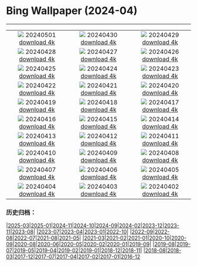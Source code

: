 # Bing Wallpaper (2024-04)
**************
| | | |
| :----: | :----: | :----: |
| ![](https://www.bing.com/th?id=OHR.HawaiianLei_IT-IT8543155647_1920x1080.jpg) 20240501 [download 4k](https://www.bing.com/th?id=OHR.HawaiianLei_IT-IT8543155647_UHD.jpg) | ![](https://www.bing.com/th?id=OHR.CheetahRain_IT-IT8393286525_1920x1080.jpg) 20240430 [download 4k](https://www.bing.com/th?id=OHR.CheetahRain_IT-IT8393286525_UHD.jpg) | ![](https://www.bing.com/th?id=OHR.TulouFujian_IT-IT7939512907_1920x1080.jpg) 20240429 [download 4k](https://www.bing.com/th?id=OHR.TulouFujian_IT-IT7939512907_UHD.jpg) |
| ![](https://www.bing.com/th?id=OHR.GuadalupeTexas_IT-IT7610169822_1920x1080.jpg) 20240428 [download 4k](https://www.bing.com/th?id=OHR.GuadalupeTexas_IT-IT7610169822_UHD.jpg) | ![](https://www.bing.com/th?id=OHR.LeucisticHummingbird_IT-IT7331627780_1920x1080.jpg) 20240427 [download 4k](https://www.bing.com/th?id=OHR.LeucisticHummingbird_IT-IT7331627780_UHD.jpg) | ![](https://www.bing.com/th?id=OHR.KalalochTree_IT-IT7011475645_1920x1080.jpg) 20240426 [download 4k](https://www.bing.com/th?id=OHR.KalalochTree_IT-IT7011475645_UHD.jpg) |
| ![](https://www.bing.com/th?id=OHR.LiberationOfItaly_IT-IT5702803658_1920x1080.jpg) 20240425 [download 4k](https://www.bing.com/th?id=OHR.LiberationOfItaly_IT-IT5702803658_UHD.jpg) | ![](https://www.bing.com/th?id=OHR.TrilliumOntario_IT-IT6051725546_1920x1080.jpg) 20240424 [download 4k](https://www.bing.com/th?id=OHR.TrilliumOntario_IT-IT6051725546_UHD.jpg) | ![](https://www.bing.com/th?id=OHR.TrinityDublin_IT-IT5100279268_1920x1080.jpg) 20240423 [download 4k](https://www.bing.com/th?id=OHR.TrinityDublin_IT-IT5100279268_UHD.jpg) |
| ![](https://www.bing.com/th?id=OHR.EarthDayTurtle_IT-IT4132854501_1920x1080.jpg) 20240422 [download 4k](https://www.bing.com/th?id=OHR.EarthDayTurtle_IT-IT4132854501_UHD.jpg) | ![](https://www.bing.com/th?id=OHR.CadesCove_IT-IT3109778366_1920x1080.jpg) 20240421 [download 4k](https://www.bing.com/th?id=OHR.CadesCove_IT-IT3109778366_UHD.jpg) | ![](https://www.bing.com/th?id=OHR.YellowstoneGeyser_IT-IT0943670017_1920x1080.jpg) 20240420 [download 4k](https://www.bing.com/th?id=OHR.YellowstoneGeyser_IT-IT0943670017_UHD.jpg) |
| ![](https://www.bing.com/th?id=OHR.PerugiaPriori_IT-IT0077173597_1920x1080.jpg) 20240419 [download 4k](https://www.bing.com/th?id=OHR.PerugiaPriori_IT-IT0077173597_UHD.jpg) | ![](https://www.bing.com/th?id=OHR.AvilaSpain_IT-IT3101409748_1920x1080.jpg) 20240418 [download 4k](https://www.bing.com/th?id=OHR.AvilaSpain_IT-IT3101409748_UHD.jpg) | ![](https://www.bing.com/th?id=OHR.SpringCub_IT-IT3204058586_1920x1080.jpg) 20240417 [download 4k](https://www.bing.com/th?id=OHR.SpringCub_IT-IT3204058586_UHD.jpg) |
| ![](https://www.bing.com/th?id=OHR.UnionSquareNYC_IT-IT3337017060_1920x1080.jpg) 20240416 [download 4k](https://www.bing.com/th?id=OHR.UnionSquareNYC_IT-IT3337017060_UHD.jpg) | ![](https://www.bing.com/th?id=OHR.RedBallBelgium_IT-IT3409084305_1920x1080.jpg) 20240415 [download 4k](https://www.bing.com/th?id=OHR.RedBallBelgium_IT-IT3409084305_UHD.jpg) | ![](https://www.bing.com/th?id=OHR.AloneSole_IT-IT3498476071_1920x1080.jpg) 20240414 [download 4k](https://www.bing.com/th?id=OHR.AloneSole_IT-IT3498476071_UHD.jpg) |
| ![](https://www.bing.com/th?id=OHR.SpringApple_IT-IT3617593822_1920x1080.jpg) 20240413 [download 4k](https://www.bing.com/th?id=OHR.SpringApple_IT-IT3617593822_UHD.jpg) | ![](https://www.bing.com/th?id=OHR.SunsetArchesNP_IT-IT3537789525_1920x1080.jpg) 20240412 [download 4k](https://www.bing.com/th?id=OHR.SunsetArchesNP_IT-IT3537789525_UHD.jpg) | ![](https://www.bing.com/th?id=OHR.DragonWaterfall_IT-IT3577761002_1920x1080.jpg) 20240411 [download 4k](https://www.bing.com/th?id=OHR.DragonWaterfall_IT-IT3577761002_UHD.jpg) |
| ![](https://www.bing.com/th?id=OHR.OwlSiblings_IT-IT3656877654_1920x1080.jpg) 20240410 [download 4k](https://www.bing.com/th?id=OHR.OwlSiblings_IT-IT3656877654_UHD.jpg) | ![](https://www.bing.com/th?id=OHR.SardiniaSalt_IT-IT3748947428_1920x1080.jpg) 20240409 [download 4k](https://www.bing.com/th?id=OHR.SardiniaSalt_IT-IT3748947428_UHD.jpg) | ![](https://www.bing.com/th?id=OHR.HedgehogMeadow_IT-IT3829622276_1920x1080.jpg) 20240408 [download 4k](https://www.bing.com/th?id=OHR.HedgehogMeadow_IT-IT3829622276_UHD.jpg) |
| ![](https://www.bing.com/th?id=OHR.BeaverDenali_IT-IT3876501341_1920x1080.jpg) 20240407 [download 4k](https://www.bing.com/th?id=OHR.BeaverDenali_IT-IT3876501341_UHD.jpg) | ![](https://www.bing.com/th?id=OHR.JapanHimeji_IT-IT3790659701_1920x1080.jpg) 20240406 [download 4k](https://www.bing.com/th?id=OHR.JapanHimeji_IT-IT3790659701_UHD.jpg) | ![](https://www.bing.com/th?id=OHR.BahamasSpace_IT-IT0834278033_1920x1080.jpg) 20240405 [download 4k](https://www.bing.com/th?id=OHR.BahamasSpace_IT-IT0834278033_UHD.jpg) |
| ![](https://www.bing.com/th?id=OHR.DolomitesSeiserAlm_IT-IT7507692792_1920x1080.jpg) 20240404 [download 4k](https://www.bing.com/th?id=OHR.DolomitesSeiserAlm_IT-IT7507692792_UHD.jpg) | ![](https://www.bing.com/th?id=OHR.KyrgyzstanRainbow_IT-IT9404693194_1920x1080.jpg) 20240403 [download 4k](https://www.bing.com/th?id=OHR.KyrgyzstanRainbow_IT-IT9404693194_UHD.jpg) | ![](https://www.bing.com/th?id=OHR.JutlandSpring_IT-IT3723976885_1920x1080.jpg) 20240402 [download 4k](https://www.bing.com/th?id=OHR.JutlandSpring_IT-IT3723976885_UHD.jpg) |

### 历史归档：

|[2025-03](bing/2025-03/2025-03.md)|[2025-01](bing/2025-01/2025-01.md)|[2024-11](bing/2024-11/2024-11.md)|[2024-10](bing/2024-10/2024-10.md)|[2024-09](bing/2024-09/2024-09.md)|[2024-02](bing/2024-02/2024-02.md)|[2023-12](bing/2023-12/2023-12.md)|[2023-11](bing/2023-11/2023-11.md)|[2023-08](bing/2023-08/2023-08.md)|
|[2023-07](bing/2023-07/2023-07.md)|[2023-04](bing/2023-04/2023-04.md)|[2023-01](bing/2023-01/2023-01.md)|[2022-10](bing/2022-10/2022-10.md)|
|[2022-09](bing/2022-09/2022-09.md)|[2022-08](bing/2022-08/2022-08.md)|[2022-07](bing/2022-07/2022-07.md)|[2021-08](bing/2021-08/2021-08.md)|[2021-05](bing/2021-05/2021-05.md)|
|[2021-03](bing/2021-03/2021-03.md)|[2021-02](bing/2021-02/2021-02.md)|[2021-01](bing/2021-01/2021-01.md)|[2020-10](bing/2020-10/2020-10.md)|[2020-09](bing/2020-09/2020-09.md)|[2020-08](bing/2020-08/2020-08.md)|[2020-06](bing/2020-06/2020-06.md)|[2020-05](bing/2020-05/2020-05.md)|[2020-02](bing/2020-02/2020-02.md)|[2020-01](bing/2020-01/2020-01.md)|[2019-09](bing/2019-09/2019-09.md)|
|[2019-08](bing/2019-08/2019-08.md)|[2019-07](bing/2019-07/2019-07.md)|[2019-05](bing/2019-05/2019-05.md)|[2019-04](bing/2019-04/2019-04.md)|[2019-02](bing/2019-02/2019-02.md)|[2019-01](bing/2019-01/2019-01.md)|[2018-12](bing/2018-12/2018-12.md)|[2018-11](bing/2018-11/2018-11.md)|
|[2018-08](bing/2018-08/2018-08.md)|[2018-03](bing/2018-03/2018-03.md)|[2017-12](bing/2017-12/2017-12.md)|[2017-07](bing/2017-07/2017-07.md)|[2017-04](bing/2017-04/2017-04.md)|[2017-02](bing/2017-02/2017-02.md)|[2017-01](bing/2017-01/2017-01.md)|[2016-12](bing/2016-12/2016-12.md)